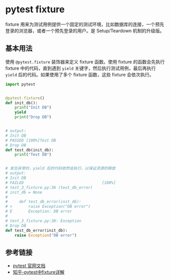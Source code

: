 # pytest fixture

fixture 用来为测试用例提供一个固定的测试环境，比如数据库的连接，一个预先登录的浏览器，或者一个预先登录的用户。是
Setup/Teardown 机制的升级版。

## 基本用法

使用 `@pytest.fixture` 装饰器来定义 fixture 函数。使用 fixture 的函数会先执行 fixture 中的代码，直到遇到 `yield`
关键字，然后执行测试用例，最后再执行 `yield` 后的代码。如果使用了多个 fixture 函数，这些 fixture 会依次执行。

```python
import pytest


@pytest.fixture()
def init_db():
    print("Init DB")
    yield
    print("Drop DB")


# output:
# Init DB
# PASSED [100%]Test DB
# Drop DB
def test_db(init_db):
    print("Test DB")


# 发生异常时，yield 后的代码依然会执行，以保证资源的释放
# output:
# Init DB
# FAILED                                  [100%]
# test_3_fixture.py:36 (test_db_error)
# init_db = None
#
#     def test_db_error(init_db):
# >       raise Exception("DB error")
# E       Exception: DB error
#
# test_3_fixture.py:38: Exception
# Drop DB
def test_db_error(init_db):
    raise Exception("DB error")
```

## 参考链接

- [pytest 官网文档](https://docs.pytest.org/en/7.3.x/how-to/fixtures.html)
- [知乎-pytest中fixture详解](https://zhuanlan.zhihu.com/p/443523226)

